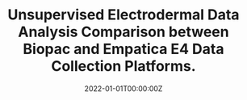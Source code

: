 ---
title: 'Unsupervised Electrodermal Data Analysis Comparison between Biopac and Empatica E4 Data Collection Platforms.'

authors:
  - Kassy Raymond
  - Andrew Hamilton-Wright

date: '2022-01-01T00:00:00Z'
doi: ''
publishDate: '2022-01-01T00:00:00Z'
publication_types: ['paper-conference']
publication: DATA, 345--352
publication_short: DATA
abstract: ''
summary: ''
tags: []
featured: false
url_pdf: ''
url_code: ''
url_dataset: ''
url_poster: ''
url_project: ''
url_slides: ''
url_source: ''
url_video: ''
image:
  caption: ''
  focal_point: ''
  preview_only: false
projects: []
slides: ''
---